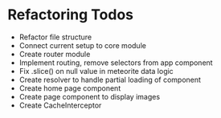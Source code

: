 # Refactoring Todos

- Refactor file structure
- Connect current setup to core module
- Create router module
- Implement routing, remove selectors from app component
- Fix .slice() on null value in meteorite data logic
- Create resolver to handle partial loading of component
- Create home page component
- Create page component to display images
- Create CacheInterceptor

